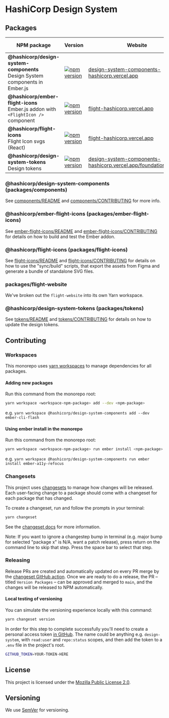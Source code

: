 # HashiCorp Design System

## Packages

| NPM package | Version | Website | Local package README |
|---|---|---|---|
| **@hashicorp/design-system-components** <br />Design System components in Ember.js | [![npm version](https://badge.fury.io/js/%40hashicorp%2Fdesign-system-components.svg)](https://badge.fury.io/js/%40hashicorp%2Fdesign-system-components) | [design-system-components-hashicorp.vercel.app](https://design-system-components-hashicorp.vercel.app) | [components/README](packages/components/README.md) |
| **@hashicorp/ember-flight-icons** <br />Ember.js addon with `<FlightIcon />` component | [![npm version](https://badge.fury.io/js/%40hashicorp%2Fember-flight-icons.svg)](https://badge.fury.io/js/%40hashicorp%2Fember-flight-icons) | [flight-hashicorp.vercel.app](https://flight-hashicorp.vercel.app/) | [ember-flight-icons/README](packages/ember-flight-icons/README.md) |
| **@hashicorp/flight-icons** <br />Flight Icon svgs (React) | [![npm version](https://badge.fury.io/js/%40hashicorp%2Fflight-icons.svg)](https://badge.fury.io/js/%40hashicorp%2Fflight-icons) | [flight-hashicorp.vercel.app](https://flight-hashicorp.vercel.app/) | [flight-icons/README](packages/flight-icons/README.md) |
| **@hashicorp/design-system-tokens** <br />Design tokens | [![npm version](https://badge.fury.io/js/%40hashicorp%2Fdesign-system-tokens.svg)](https://badge.fury.io/js/%40hashicorp%2Fdesign-system-tokens) | [design-system-components-hashicorp.vercel.app/foundations/tokens](https://design-system-components-hashicorp.vercel.app/foundations/tokens) | [tokens/README](packages/tokens/README.md) |

### @hashicorp/design-system-components (packages/components)

See [components/README](packages/components/CONTRIBUTING.md) and [components/CONTRIBUTING](packages/components/CONTRIBUTING.md) for more info.

### @hashicorp/ember-flight-icons (packages/ember-flight-icons)

See [ember-flight-icons/README](packages/ember-flight-icons/README.md) and [ember-flight-icons/CONTRIBUTING](packages/ember-flight-icons/CONTRIBUTING.md) for details on how to build and test the Ember addon.

### @hashicorp/flight-icons (packages/flight-icons)

See [flight-icons/README](packages/flight-icons/README.md) and [flight-icons/CONTRIBUTING](packages/flight-icons/CONTRIBUTING.md) for details on how to use the "sync/build" scripts, that export the assets from Figma and generate a bundle of standalone SVG files.

### packages/flight-website

We've broken out the `flight-website` into its own Yarn workspace.

### @hashicorp/design-system-tokens (packages/tokens)

See [tokens/README](packages/tokens/README.md) and [tokens/CONTRIBUTING](packages/tokens/CONTRIBUTING.md) for details on how to update the design tokens.

## Contributing

### Workspaces

This monorepo uses [yarn workspaces](https://yarnpkg.com/features/workspaces/) to manage dependencies for all packages.

#### Adding new packages

Run this command from the monorepo root:

```bash
yarn workspace <workspace-npm-package> add --dev <npm-package>
```

e.g. `yarn workspace @hashicorp/design-system-components add --dev ember-cli-flash`

#### Using ember install in the monorepo

Run this command from the monorepo root:

```bash
yarn workspace <workspace-npm-package> run ember install <npm-package>
```

e.g. `yarn workspace @hashicorp/design-system-components run ember install ember-a11y-refocus`

### Changesets

This project uses [changesets](https://github.com/changesets/changesets) to manage how changes will be released. Each user-facing change to a package should come with a changeset for each package that has changed.

To create a changeset, run and follow the prompts in your terminal:

```bash
yarn changeset
```

See the [changeset docs](https://github.com/changesets/changesets/blob/main/docs/adding-a-changeset.md) for more information.

Note: If you want to ignore a changestep bump in terminal (e.g. major bump for selected "package x" is N/A, want a patch release), press return on the command line to skip that step. Press the space bar to select that step.

### Releasing

Release PRs are created and automatically updated on every PR merge by the [changeset GitHub action](https://github.com/changesets/action). Once we are ready to do a release, the PR – titled `Version Packages` – can be approved and merged to `main`, and the changes will be released to NPM automatically.

#### Local testing of versioning

You can simulate the versioning experience locally with this command:

```bash
yarn changeset version
```

In order for this step to complete successfully you'll need to create a personal access token [in GitHub](https://github.com/settings/tokens). The name could be anything e.g. `design-system`, with `read:user` and `repo:status` scopes, and then add the token to a `.env` file in the project's root.

```bash
GITHUB_TOKEN=YOUR-TOKEN-HERE
```

## License

This project is licensed under the [Mozilla Public License 2.0](LICENSE).

## Versioning

We use [SemVer](http://semver.org/) for versioning.
